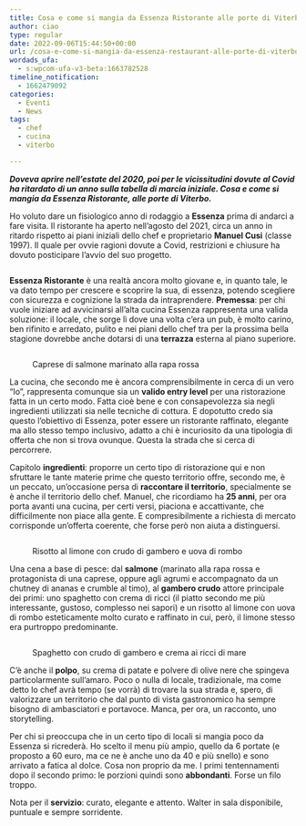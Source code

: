 ```yaml
---
title: Cosa e come si mangia da Essenza Ristorante alle porte di Viterbo 
author: ciao
type: regular
date: 2022-09-06T15:44:50+00:00
url: /cosa-e-come-si-mangia-da-essenza-restaurant-alle-porte-di-viterbo/
wordads_ufa:
  - s:wpcom-ufa-v3-beta:1663782528
timeline_notification:
  - 1662479092
categories:
  - Eventi
  - News
tags:
  - chef
  - cucina
  - viterbo

---
```

**_Doveva aprire nell&#8217;estate del 2020, poi per le vicissitudini dovute al Covid ha ritardato di un anno sulla tabella di marcia iniziale. Cosa e come si mangia da Essenza Ristorante, alle porte di Viterbo._**

Ho voluto dare un fisiologico anno di rodaggio a **Essenza** prima di andarci a fare visita. Il ristorante ha aperto nell’agosto del 2021, circa un anno in ritardo rispetto ai piani iniziali dello chef e proprietario **Manuel Cusi** (classe 1997). Il quale per ovvie ragioni dovute a Covid, restrizioni e chiusure ha dovuto posticipare l&#8217;avvio del suo progetto. <figure class="wp-block-image size-large">

<img decoding="async" src="images/wp-content/uploads/2022/09/ristorante-essenza-viterbo-sala.jpg?w=1024" alt="" class="wp-image-2289" /> </figure> 

**Essenza Ristorante** è una realtà ancora molto giovane e, in quanto tale, le va dato tempo per crescere e scoprire la sua, di essenza, potendo scegliere con sicurezza e cognizione la strada da intraprendere. **Premessa**: per chi vuole iniziare ad avvicinarsi all’alta cucina Essenza rappresenta una valida soluzione: il locale, che sorge lì dove una volta c’era un pub, è molto carino, ben rifinito e arredato, pulito e nei piani dello chef tra per la prossima bella stagione dovrebbe anche dotarsi di una **terrazza** esterna al piano superiore. <figure class="wp-block-image size-large">

<img decoding="async" src="images/wp-content/uploads/2022/09/essenza-viterbo-menu.jpg?w=1024" alt="" class="wp-image-2287" /> <figcaption class="wp-element-caption">Caprese di salmone marinato alla rapa rossa</figcaption></figure> 

La cucina, che secondo me è ancora comprensibilmente in cerca di un vero &#8220;Io&#8221;, rappresenta comunque sia un **valido entry level** per una ristorazione fatta in un certo modo. Fatta cioè bene e con consapevolezza sia negli ingredienti utilizzati sia nelle tecniche di cottura. E dopotutto credo sia questo l&#8217;obiettivo di Essenza, poter essere un ristorante raffinato, elegante ma allo stesso tempo inclusivo, adatto a chi è incuriosito da una tipologia di offerta che non si trova ovunque. Questa la strada che si cerca di percorrere.

Capitolo **ingredienti**: proporre un certo tipo di ristorazione qui e non sfruttare le tante materie prime che questo territorio offre, secondo me, è un peccato, un&#8217;occasione persa di **raccontare il territorio**, specialmente se è anche il territorio dello chef. Manuel, che ricordiamo ha **25 anni**, per ora porta avanti una cucina, per certi versi, piaciona e accattivante, che difficilmente non piace alla gente. E compresibilmente a richiesta di mercato corrisponde un&#8217;offerta coerente, che forse però non aiuta a distinguersi. <figure class="wp-block-image size-large">

<img decoding="async" src="images/wp-content/uploads/2022/09/ristorante-essenza-viterbo.jpg?w=1024" alt="" class="wp-image-2285" /> <figcaption class="wp-element-caption">Risotto al limone con crudo di gambero e uova di rombo</figcaption></figure> 

Una cena a base di pesce: dal **salmone** (marinato alla rapa rossa e protagonista di una caprese, oppure agli agrumi e accompagnato da un chutney di ananas e crumble al timo), al **gambero crudo** attore principale dei primi: uno spaghetto con crema di ricci (il piatto secondo me più interessante, gustoso, complesso nei sapori) e un risotto al limone con uova di rombo esteticamente molto curato e raffinato in cui, però, il limone stesso era purtroppo predominante. <figure class="wp-block-image size-large">

<img decoding="async" src="images/wp-content/uploads/2022/09/viterbo-essenza-ristorante-menu-1.jpg?w=1024" alt="" class="wp-image-2290" /> <figcaption class="wp-element-caption">Spaghetto con crudo di gambero e crema ai ricci di mare</figcaption></figure> 

C’è anche il **polpo**, su crema di patate e polvere di olive nere che spingeva particolarmente sull&#8217;amaro. Poco o nulla di locale, tradizionale, ma come detto lo chef avrà tempo (se vorrà) di trovare la sua strada e, spero, di valorizzare un territorio che dal punto di vista gastronomico ha sempre bisogno di ambasciatori e portavoce.&nbsp;Manca, per ora, un racconto, uno storytelling. 

Per chi si preoccupa che in un certo tipo di locali si mangia poco da Essenza si ricrederà. Ho scelto il menu più ampio, quello da 6 portate (e proposto a 60 euro, ma ce ne è anche uno da 40 e più snello) e sono arrivato a fatica al dolce. Cosa non proprio da me. I primi tentennamenti dopo il secondo primo: le porzioni quindi sono **abbondanti**. Forse un filo troppo.

Nota per il **servizio**: curato, elegante e attento. Walter in sala disponibile, puntuale e sempre sorridente.